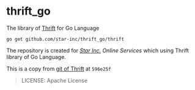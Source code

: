 # thrift_go

The library of [Thrift](https://thrift.apache.org/) for Go Language

    go get github.com/star-inc/thrift_go/thrift

The repository is created for *[Star Inc.](https://starinc.xyz) Online Services* which using Thrift library of Go Language.

This is a copy from [git of Thrift](https://github.com/apache/thrift) at `596e25f`

> LICENSE: Apache License
